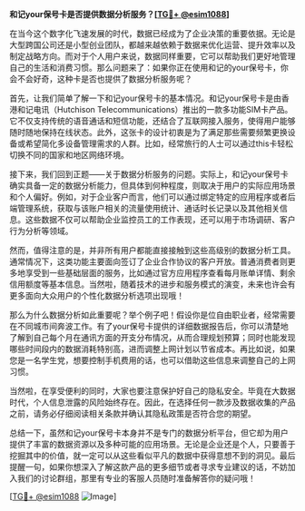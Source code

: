 **和记your保号卡是否提供数据分析服务？[[TG💪+ @esim1088](https://t.me/s/esim1088)]**

在当今这个数字化飞速发展的时代，数据已经成为了企业决策的重要依据。无论是大型跨国公司还是小型创业团队，都越来越依赖于数据来优化运营、提升效率以及制定战略方向。而对于个人用户来说，数据同样重要，它可以帮助我们更好地管理自己的生活和消费习惯。那么问题来了：如果你正在使用和记的your保号卡，你会不会好奇，这种卡是否也提供了数据分析服务呢？

首先，让我们简单了解一下和记your保号卡的基本情况。和记your保号卡是由香港和记电讯（Hutchison Telecommunications）推出的一款多功能SIM卡产品。它不仅支持传统的语音通话和短信功能，还结合了互联网接入服务，使得用户能够随时随地保持在线状态。此外，这张卡的设计初衷是为了满足那些需要频繁更换设备或希望简化多设备管理需求的人群。比如，经常旅行的人士可以通过this卡轻松切换不同的国家和地区网络环境。

接下来，我们回到正题——关于数据分析服务的问题。实际上，和记your保号卡确实具备一定的数据分析能力，但具体到何种程度，则取决于用户的实际应用场景和个人偏好。例如，对于企业客户而言，他们可以通过绑定特定的应用程序或者后端管理系统，获取与该账户相关的流量使用统计、通话时长记录以及其他相关信息。这些数据不仅可以帮助企业监控员工的工作表现，还可以用于市场调研、客户行为分析等领域。

然而，值得注意的是，并非所有用户都能直接接触到这些高级别的数据分析工具。通常情况下，这类功能主要面向签订了企业合作协议的客户开放。普通消费者则更多地享受到一些基础层面的服务，比如通过官方应用程序查看每月账单详情、剩余信用额度等基本信息。当然啦，随着技术的进步和服务模式的演变，未来也许会有更多面向大众用户的个性化数据分析选项出现哦！

那么为什么数据分析如此重要呢？举个例子吧！假设你是位自由职业者，经常需要在不同城市间奔波工作。有了your保号卡提供的详细数据报告后，你可以清楚地了解到自己每个月在通讯方面的开支分布情况，从而合理规划预算；同时也能发现哪些时间段内的数据消耗特别高，进而调整上网计划以节省成本。再比如说，如果您是一名学生党，想要控制手机费用的话，也可以借助这些信息来调整自己的上网习惯。

当然啦，在享受便利的同时，大家也要注意保护好自己的隐私安全。毕竟在大数据时代，个人信息泄露的风险始终存在。因此，在选择任何一款涉及数据收集的产品之前，请务必仔细阅读相关条款并确认其隐私政策是否符合您的期望。

总结一下，虽然和记your保号卡本身并不是专门的数据分析平台，但它却为用户提供了丰富的数据资源以及多种可能的应用场景。无论是企业还是个人，只要善于挖掘其中的价值，就一定可以从这些看似平凡的数据中获得意想不到的洞见。最后提醒一句，如果你想深入了解这款产品的更多细节或者寻求专业建议的话，不妨加入我们的讨论群组，那里有专业的客服人员随时准备解答你的疑问哦！

[[TG💪+ @esim1088](https://t.me/s/esim1088) ![Image](https://i.postimg.cc/4NQfJmqS/Snipaste-2025-05-13-00-14-12.png)]